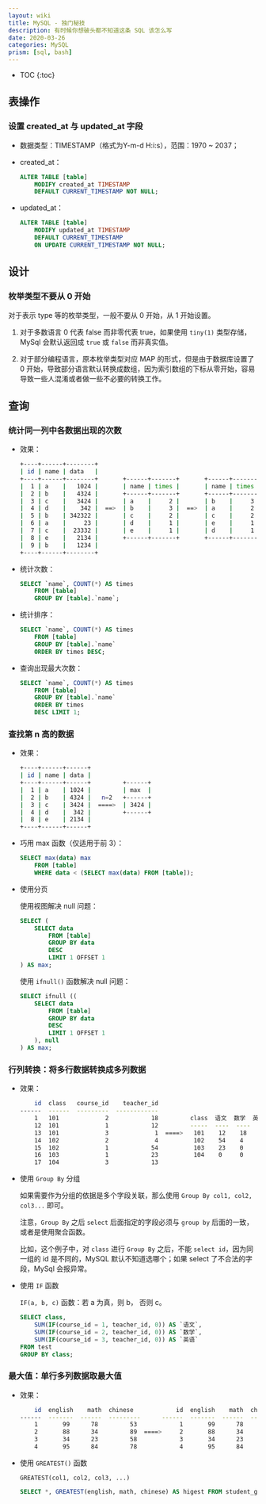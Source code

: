 ```yaml
---
layout: wiki
title: MySQL - 独门秘技
description: 有时候你想破头都不知道这条 SQL 该怎么写
date: 2020-03-26
categories: MySQL
prism: [sql, bash]
---
```


* TOC
{:toc}

## 表操作

### 设置 created_at 与 updated_at 字段

* 数据类型：TIMESTAMP（格式为Y-m-d H:i:s），范围：1970 ~ 2037；

* created_at：

    ```sql
    ALTER TABLE [table] 
        MODIFY created_at TIMESTAMP 
        DEFAULT CURRENT_TIMESTAMP NOT NULL;
    ```

* updated_at：


    ```sql
    ALTER TABLE [table] 
        MODIFY updated_at TIMESTAMP 
        DEFAULT CURRENT_TIMESTAMP 
        ON UPDATE CURRENT_TIMESTAMP NOT NULL;
    ```

## 设计

### 枚举类型不要从 0 开始

对于表示 type 等的枚举类型，一般不要从 0 开始，从 1 开始设置。

1. 对于多数语言 0 代表 false 而非零代表 true，如果使用 `tiny(1)` 类型存储，MySql 会默认返回成 `true` 或 `false` 而非真实值。

2. 对于部分编程语言，原本枚举类型对应 MAP 的形式，但是由于数据库设置了 0 开始，导致部分语言默认转换成数组，因为索引数组的下标从零开始，容易导致一些人混淆或者做一些不必要的转换工作。

## 查询

### 统计同一列中各数据出现的次数

* 效果：

    ```bash
    +----+------+--------+
    | id | name | data   |
    +----+------+--------+       +------+-------+       +------+-------+
    |  1 | a    |   1024 |       | name | times |       | name | times |
    |  2 | b    |   4324 |       +------+-------+       +------+-------+       +------+-------+
    |  3 | c    |   3424 |       | a    |     2 |       | b    |     3 |       | name | times |
    |  4 | d    |    342 |  ==>  | b    |     3 |  ==>  | a    |     2 |  ==>  +------+-------+
    |  5 | b    | 342322 |       | c    |     2 |       | c    |     2 |       | b    |     3 |
    |  6 | a    |     23 |       | d    |     1 |       | e    |     1 |       +------+-------+
    |  7 | c    |  23332 |       | e    |     1 |       | d    |     1 |
    |  8 | e    |   2134 |       +------+-------+       +------+-------+
    |  9 | b    |   1234 |
    +----+------+--------+
    ```
* 统计次数：

    ```sql
    SELECT `name`, COUNT(*) AS times 
        FROM [table] 
        GROUP BY [table].`name`;
    ```

* 统计排序：
    ```sql
    SELECT `name`, COUNT(*) AS times 
        FROM [table] 
        GROUP BY [table].`name` 
        ORDER BY times DESC;
    ```

* 查询出现最大次数：
    ```sql
    SELECT `name`, COUNT(*) AS times 
        FROM [table] 
        GROUP BY [table].`name` 
        ORDER BY times 
        DESC LIMIT 1;
    ```

### 查找第 n 高的数据

* 效果：

    ```bash
    +----+------+------+
    | id | name | data |
    +----+------+------+         +------+
    |  1 | a    | 1024 |         | max  |
    |  2 | b    | 4324 |   n=2   +------+
    |  3 | c    | 3424 |  ====>  | 3424 |
    |  4 | d    |  342 |         +------+
    |  8 | e    | 2134 |
    +----+------+------+
    ```

* 巧用 max 函数（仅适用于前 3）：

    ```sql
    SELECT max(data) max 
        FROM [table] 
        WHERE data < (SELECT max(data) FROM [table]);
    ```

* 使用分页

    使用视图解决 null 问题：

    ```sql
    SELECT (
        SELECT data 
            FROM [table] 
            GROUP BY data 
            DESC 
            LIMIT 1 OFFSET 1
    ) AS max;
    ```

    使用 `ifnull()` 函数解决 null 问题：

    ```sql
    SELECT ifnull ((
        SELECT data
            FROM [table]
            GROUP BY data
            DESC
            LIMIT 1 OFFSET 1
        ), null
    ) AS max;
    ```

### 行列转换：将多行数据转换成多列数据

* 效果：

    ```bash
        id  class   course_id    teacher_id
    ------  ------  ---------  ------------
        1   101             2            18         class  语文  数学  英语
        12  101             1            12         -----  ----  ----  ----
        13  101             3             1  ====>   101    12    18    1
        14  102             2             4          102    54    4     0
        15  102             1            54          103    23    0     0
        16  103             1            23          104    0     0     13
        17  104             3            13
    ```

* 使用 `Group By` 分组

    如果需要作为分组的依据是多个字段关联，那么使用 `Group By col1, col2, col3...` 即可。

    注意，`Group By` 之后 `select` 后面指定的字段必须与 `group by` 后面的一致，或者是使用聚合函数。

    比如，这个例子中，对 `class` 进行 `Group By` 之后，不能 `select id`，因为同一组的 id 是不同的，MySQL 默认不知道选哪个；如果 select 了不合法的字段，MySql 会报异常。

* 使用 `IF` 函数

    `IF(a, b, c)` 函数：若 a 为真，则 b， 否则 c。

    ```sql
    SELECT class,
        SUM(IF(course_id = 1, teacher_id, 0)) AS `语文`,
        SUM(IF(course_id = 2, teacher_id, 0)) AS `数学`,
        SUM(IF(course_id = 3, teacher_id, 0)) AS `英语`
    FROM test 
    GROUP BY class;
    ```

### 最大值：单行多列数据取最大值

* 效果：

    ```bash
        id  english    math  chinese            id  english    math  chinese  higest  
    ------  -------  ------  ---------      ------  -------  ------  -------  --------
        1       99      78         53            1       99      78       53        99
        2       88      34         89  ====>     2       88      34       89        89
        3       34      23         58            3       34      23       58        58
        4       95      84         78            4       95      84       78        95
    ```

* 使用 `GREATEST()` 函数

    `GREATEST(col1, col2, col3, ...)`

    ```sql
    SELECT *, GREATEST(english, math, chinese) AS higest FROM student_grades;
    ```
